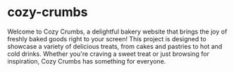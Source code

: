 # cozy-crumbs
Welcome to Cozy Crumbs, a delightful bakery website that brings the joy of freshly baked goods right to your screen! This project is designed to showcase a variety of delicious treats, from cakes and pastries to hot and cold drinks. Whether you're craving a sweet treat or just browsing for inspiration, Cozy Crumbs has something for everyone.
